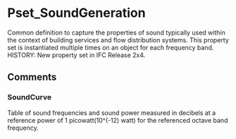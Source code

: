 # Pset_SoundGeneration

Common definition to capture the properties of sound typically used within the context of building services and flow distribution systems.  This property set is instantiated multiple times on an object for each frequency band.  HISTORY: New property set in IFC Release 2x4.


## Comments

### SoundCurve

Table of sound frequencies and sound power measured in decibels at a reference power of 1 picowatt(10\^(-12) watt) for the referenced octave band frequency.


